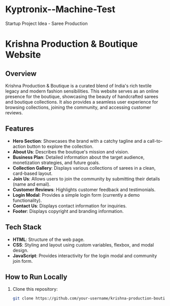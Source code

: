 # Kyptronix--Machine-Test
Startup Project Idea - Saree Production
# Krishna Production & Boutique Website

## Overview
Krishna Production & Boutique is a curated blend of India's rich textile legacy and modern fashion sensibilities. This website serves as an online presence for the boutique, showcasing the beauty of handcrafted sarees and boutique collections. It also provides a seamless user experience for browsing collections, joining the community, and accessing customer reviews.

## Features
- **Hero Section**: Showcases the brand with a catchy tagline and a call-to-action button to explore the collection.
- **About Us**: Describes the boutique's mission and vision.
- **Business Plan**: Detailed information about the target audience, monetization strategies, and future goals.
- **Collection Gallery**: Displays various collections of sarees in a clean, card-based layout.
- **Join Us**: Allows users to join the community by submitting their details (name and email).
- **Customer Reviews**: Highlights customer feedback and testimonials.
- **Login Modal**: Provides a simple login form (currently a demo functionality).
- **Contact Us**: Displays contact information for inquiries.
- **Footer**: Displays copyright and branding information.

## Tech Stack
- **HTML**: Structure of the web page.
- **CSS**: Styling and layout using custom variables, flexbox, and modal design.
- **JavaScript**: Provides interactivity for the login modal and community join form.

## How to Run Locally
1. Clone this repository:
   ```bash
   git clone https://github.com/your-username/krishna-production-boutique.git
